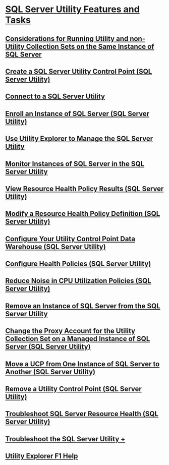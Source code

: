 # [SQL Server Utility Features and Tasks](sql-server-utility-features-and-tasks.md)
## [Considerations for Running Utility and non-Utility Collection Sets on the Same Instance of SQL Server](run-utility-and-non-utility-collection-sets-on-same-sql-instance.md)
## [Create a SQL Server Utility Control Point (SQL Server Utility)](create-a-sql-server-utility-control-point-sql-server-utility.md)
## [Connect to a SQL Server Utility](connect-to-a-sql-server-utility.md)
## [Enroll an Instance of SQL Server (SQL Server Utility)](enroll-an-instance-of-sql-server-sql-server-utility.md)
## [Use Utility Explorer to Manage the SQL Server Utility](use-utility-explorer-to-manage-the-sql-server-utility.md)
## [Monitor Instances of SQL Server in the SQL Server Utility](monitor-instances-of-sql-server-in-the-sql-server-utility.md)
## [View Resource Health Policy Results (SQL Server Utility)](view-resource-health-policy-results-sql-server-utility.md)
## [Modify a Resource Health Policy Definition (SQL Server Utility)](modify-a-resource-health-policy-definition-sql-server-utility.md)
## [Configure Your Utility Control Point Data Warehouse (SQL Server Utility)](configure-your-utility-control-point-data-warehouse-sql-server-utility.md)
## [Configure Health Policies (SQL Server Utility)](configure-health-policies-sql-server-utility.md)
## [Reduce Noise in CPU Utilization Policies (SQL Server Utility)](reduce-noise-in-cpu-utilization-policies-sql-server-utility.md)
## [Remove an Instance of SQL Server from the SQL Server Utility](remove-an-instance-of-sql-server-from-the-sql-server-utility.md)
## [Change the Proxy Account for the Utility Collection Set on a Managed Instance of SQL Server (SQL Server Utility)](change-proxy-account-for-utility-collection-on-managed-sql-server.md)
## [Move a UCP from One Instance of SQL Server to Another (SQL Server Utility)](move-a-ucp-from-one-instance-of-sql-server-to-another-sql-server-utility.md)
## [Remove a Utility Control Point (SQL Server Utility)](remove-a-utility-control-point-sql-server-utility.md)
## [Troubleshoot SQL Server Resource Health (SQL Server Utility)](troubleshoot-sql-server-resource-health-sql-server-utility.md)
## [Troubleshoot the SQL Server Utility +](dbengine-troubleshoot-the-sql-server-utility.md)
## [Utility Explorer F1 Help](utility-explorer-f1-help.md)

